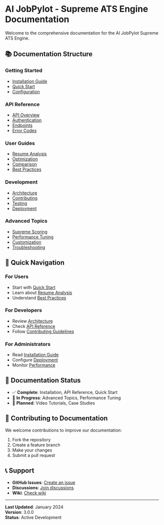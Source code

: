 # AI JobPylot - Supreme ATS Engine Documentation

Welcome to the comprehensive documentation for the AI JobPylot Supreme ATS Engine.

## 📚 Documentation Structure

### **Getting Started**
- [Installation Guide](installation.md)
- [Quick Start](quick-start.md)
- [Configuration](configuration.md)

### **API Reference**
- [API Overview](api/overview.md)
- [Authentication](api/authentication.md)
- [Endpoints](api/endpoints.md)
- [Error Codes](api/errors.md)

### **User Guides**
- [Resume Analysis](guides/resume-analysis.md)
- [Optimization](guides/optimization.md)
- [Comparison](guides/comparison.md)
- [Best Practices](guides/best-practices.md)

### **Development**
- [Architecture](development/architecture.md)
- [Contributing](development/contributing.md)
- [Testing](development/testing.md)
- [Deployment](development/deployment.md)

### **Advanced Topics**
- [Supreme Scoring](advanced/scoring.md)
- [Performance Tuning](advanced/performance.md)
- [Customization](advanced/customization.md)
- [Troubleshooting](advanced/troubleshooting.md)

## 🚀 Quick Navigation

### **For Users**
- Start with [Quick Start](quick-start.md)
- Learn about [Resume Analysis](guides/resume-analysis.md)
- Understand [Best Practices](guides/best-practices.md)

### **For Developers**
- Review [Architecture](development/architecture.md)
- Check [API Reference](api/overview.md)
- Follow [Contributing Guidelines](development/contributing.md)

### **For Administrators**
- Read [Installation Guide](installation.md)
- Configure [Deployment](development/deployment.md)
- Monitor [Performance](advanced/performance.md)

## 📖 Documentation Status

- ✅ **Complete**: Installation, API Reference, Quick Start
- 🔄 **In Progress**: Advanced Topics, Performance Tuning
- 📝 **Planned**: Video Tutorials, Case Studies

## 🤝 Contributing to Documentation

We welcome contributions to improve our documentation:

1. Fork the repository
2. Create a feature branch
3. Make your changes
4. Submit a pull request

## 📞 Support

- **GitHub Issues**: [Create an issue](https://github.com/yourusername/ai-jobpylot-supreme/issues)
- **Discussions**: [Join discussions](https://github.com/yourusername/ai-jobpylot-supreme/discussions)
- **Wiki**: [Check wiki](https://github.com/yourusername/ai-jobpylot-supreme/wiki)

---

**Last Updated**: January 2024  
**Version**: 3.0.0  
**Status**: Active Development 